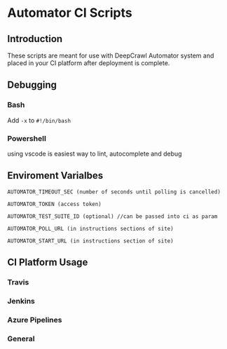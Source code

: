 # Automator CI Scripts

## Introduction

These scripts are meant for use with DeepCrawl Automator system and placed in your CI platform after deployment is complete.

## Debugging

### Bash

Add `-x` to `#!/bin/bash`

### Powershell

using vscode is easiest way to lint, autocomplete and debug

## Enviroment Varialbes

```
AUTOMATOR_TIMEOUT_SEC (number of seconds until polling is cancelled)

AUTOMATOR_TOKEN (access token)

AUTOMATOR_TEST_SUITE_ID (optional) //can be passed into ci as param

AUTOMATOR_POLL_URL (in instructions sections of site)

AUTOMATOR_START_URL (in instructions section of site)
```

## CI Platform Usage

### Travis

### Jenkins

### Azure Pipelines

### General
